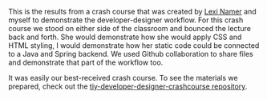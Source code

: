 This is the results from a crash course that was created by [Lexi Namer](https://github.com/lexinamer) and myself to demonstrate the developer-designer workflow. For this crash course we stood on either side of the classroom and bounced the lecture back and forth. She would demonstrate how she would apply CSS and HTML styling, I would demonstrate how her static code could be connected to a Java and Spring backend. We used Github collaboration to share files and demonstrate that part of the workflow too.

It was easily our best-received crash course. To see the materials we prepared, check out the [tiy-developer-designer-crashcourse repository](https://github.com/dhughes/tiy-developer-designer-crashcourse).

